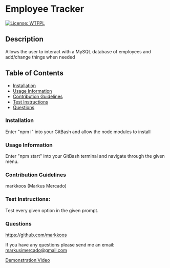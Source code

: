 # Employee Tracker

[![License: WTFPL](https://img.shields.io/badge/License-WTFPL-brightgreen.svg)](http://www.wtfpl.net/about/)

## Description
Allows the user to interact with a MySQL database of employees and add/change things when needed 

## Table of Contents
- [Installation](#installation)
- [Usage Information](#usage-information)
- [Contribution Guidelines](contribution-guidelines)
- [Test Instructions](test-instructions)
- [Questions](questions)

### Installation
Enter "npm i" into your GitBash and allow the node modules to install

### Usage Information
Enter "npm start" into your GitBash terminal and navigate through the given menu.

### Contribution Guidelines
markkoos (Markus Mercado)

### Test Instructions:
Test every given option in the given prompt.

### Questions
https://github.com/markkoos

If you have any questions please send me an email: 
markusimercado@gmail.com

[Demonstration Video](https://user-images.githubusercontent.com/108022370/192435548-76f86ca1-4667-4ff5-ac66-cf656a858a96.webm)
